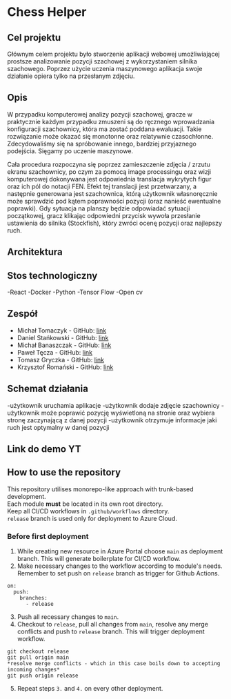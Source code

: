 # Chess Helper

## Cel projektu

Głównym celem projektu było stworzenie aplikacji webowej umożliwiającej prostsze analizowanie pozycji szachowej z wykorzystaniem silnika szachowego. Poprzez użycie uczenia maszynowego aplikacja swoje działanie opiera tylko na przesłanym zdjęciu.

## Opis

W przypadku komputerowej analizy pozycji szachowej, gracze w praktycznie każdym przypadku zmuszeni są do ręcznego wprowadzania konfiguracji szachownicy, która ma zostać poddana ewaluacji. Takie rozwiązanie może okazać się monotonne oraz relatywnie czasochłonne. Zdecydowaliśmy się na spróbowanie innego, bardziej przyjaznego podejścia. Sięgamy po uczenie maszynowe.

Cała procedura rozpoczyna się poprzez zamieszczenie zdjęcia / zrzutu ekranu szachownicy, po czym za pomocą image processingu oraz wizji komputerowej dokonywana jest odpowiednia translacja wykrytych figur oraz ich pól do notacji FEN. Efekt tej translacji jest przetwarzany, a następnie generowana jest szachownica, którą użytkownik własnoręcznie może sprawdzić pod kątem poprawności pozycji (oraz nanieść ewentualne poprawki). Gdy sytuacja na planszy będzie odpowiadać sytuacji początkowej, gracz klikając odpowiedni przycisk wywoła przesłanie ustawienia do silnika (Stockfish), który zwróci ocenę pozycji oraz najlepszy ruch.

## Architektura

## Stos technologiczny
-React
-Docker
-Python
-Tensor Flow
-Open cv
## Zespół
- Michał Tomaczyk - GitHub: [link](https://github.com/KiczuPL)
- Daniel Stańkowski - GitHub: [link](https://github.com/Daniel-Stankowski)
- Michał Banaszczak - GitHub: [link](https://github.com/mihawb)
- Paweł Tęcza - GitHub: [link](https://github.com/p-tecza)
- Tomasz Gryczka - GitHub: [link](https://github.com/TomaszGryczka)
- Krzysztof Romański - GitHub: [link](https://github.com/spykur)

## Schemat działania
-użytkownik uruchamia aplikacje
-użytkownik dodaje zdjęcie szachownicy
-użytkownik może poprawić pozycję wyświetloną na stronie oraz wybiera stronę zaczynającą z danej pozycji
-użytkownik otrzymuje informacje jaki ruch jest optymalny w danej pozycji

## Link do demo YT

## How to use the repository
This repository utilises monorepo-like approach with trunk-based development.  
Each module **must** be located in its own root directory.  
Keep all CI/CD workflows in `.github/workflows` directory.  
`release` branch is used only for deployment to Azure Cloud.  

### Before first deployment
1. While creating new resource in Azure Portal choose `main` as deployment branch. This will generate boilerplate for CI/CD workflow.
2. Make necessary changes to the workflow according to module's needs. Remember to set push on `release` branch as trigger for Github Actions.
```
on:
  push:
    branches:
      - release
```
3. Push all recessary changes to `main`.
4. Checkout to `release`, pull all changes from `main`, resolve any merge conflicts and push to `release` branch. This will trigger deployment workflow.
```
git checkout release
git pull origin main
*resolve merge conflicts - which in this case boils down to accepting incoming changes*
git push origin release
```
5. Repeat steps `3.` and `4.` on every other deployment.

